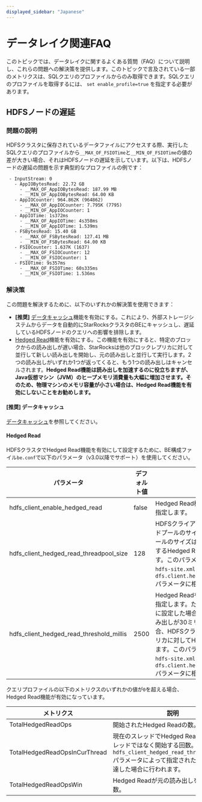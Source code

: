 ```yaml
---
displayed_sidebar: "Japanese"
---
```


# データレイク関連FAQ

このトピックでは、データレイクに関するよくある質問（FAQ）について説明し、これらの問題への解決策を提供します。このトピックで言及されている一部のメトリクスは、SQLクエリのプロファイルからのみ取得できます。SQLクエリのプロファイルを取得するには、 `set enable_profile=true` を指定する必要があります。

## HDFSノードの遅延

### 問題の説明

HDFSクラスタに保存されているデータファイルにアクセスする際、実行したSQLクエリのプロファイルから`__MAX_OF_FSIOTime`と`__MIN_OF_FSIOTime`の値の差が大きい場合、それはHDFSノードの遅延を示しています。以下は、HDFSノードの遅延の問題を示す典型的なプロファイルの例です：

```plaintext
 - InputStream: 0
   - AppIOBytesRead: 22.72 GB
     - __MAX_OF_AppIOBytesRead: 187.99 MB
     - __MIN_OF_AppIOBytesRead: 64.00 KB
   - AppIOCounter: 964.862K (964862)
     - __MAX_OF_AppIOCounter: 7.795K (7795)
     - __MIN_OF_AppIOCounter: 1
   - AppIOTime: 1s372ms
     - __MAX_OF_AppIOTime: 4s358ms
     - __MIN_OF_AppIOTime: 1.539ms
   - FSBytesRead: 15.40 GB
     - __MAX_OF_FSBytesRead: 127.41 MB
     - __MIN_OF_FSBytesRead: 64.00 KB
   - FSIOCounter: 1.637K (1637)
     - __MAX_OF_FSIOCounter: 12
     - __MIN_OF_FSIOCounter: 1
   - FSIOTime: 9s357ms
     - __MAX_OF_FSIOTime: 60s335ms
     - __MIN_OF_FSIOTime: 1.536ms
```

### 解決策

この問題を解決するために、以下のいずれかの解決策を使用できます：

- **[推奨]** [データキャッシュ](../data_source/data_cache.md)機能を有効にする。これにより、外部ストレージシステムからデータを自動的にStarRocksクラスタのBEにキャッシュし、遅延しているHDFSノードのクエリへの影響を排除します。
- [Hedged Read](https://hadoop.apache.org/docs/r2.8.3/hadoop-project-dist/hadoop-common/release/2.4.0/RELEASENOTES.2.4.0.html)機能を有効にする。この機能を有効にすると、特定のブロックからの読み出しが遅い場合、StarRocksは他のブロックレプリカに対して並行して新しい読み出しを開始し、元の読み出しと並行して実行します。2つの読み出しがいずれか1つが返ってくると、もう1つの読み出しはキャンセルされます。**Hedged Read機能は読み出しを加速するのに役立ちますが、Java仮想マシン（JVM）のヒープメモリ消費量も大幅に増加させます。そのため、物理マシンのメモリ容量が小さい場合は、Hedged Read機能を有効にしないことをお勧めします。**

#### [推奨] データキャッシュ

[データキャッシュ](../data_source/data_cache.md)を参照してください。

#### Hedged Read

HDFSクラスタでHedged Read機能を有効にして設定するために、BE構成ファイル`be.conf`で以下のパラメータ（v3.0以降でサポート）を使用してください。

| パラメータ                                | デフォルト値 | 説明                                                         |
| ---------------------------------------- | ------------- | ---------------------------------------------------------- |
| hdfs_client_enable_hedged_read           | false         | Hedged Read機能を有効にするかどうかを指定します。                                |
| hdfs_client_hedged_read_threadpool_size  | 128           | HDFSクライアントでHedged Readスレッドプールのサイズを指定します。スレッドプールのサイズは、HDFSクライアントで実行するHedged Readのスレッド数を制限します。このパラメータは、HDFSクラスタの`hdfs-site.xml`ファイルの`dfs.client.hedged.read.threadpool.size`パラメータに相当します。 |
| hdfs_client_hedged_read_threshold_millis | 2500          | Hedged Readを開始するまでのミリ秒数を指定します。たとえば、このパラメータを`30`に設定した場合、特定のブロックからの読み出しが30ミリ秒以内に返ってこない場合、HDFSクライアントは別のブロックレプリカに対してHedged Readを直ちに開始します。このパラメータは、HDFSクラスタの`hdfs-site.xml`ファイルの`dfs.client.hedged.read.threshold.millis`パラメータに相当します。 |

クエリプロファイルの以下のメトリクスのいずれかの値が`0`を超える場合、Hedged Read機能が有効になっています。

| メトリクス                         | 説明                                                   |
| ------------------------------ | ------------------------------------------------------ |
| TotalHedgedReadOps             | 開始されたHedged Readの数。                               |
| TotalHedgedReadOpsInCurThread  | 現在のスレッドでHedged Readを新しいスレッドではなく開始する回数。これは`hdfs_client_hedged_read_threadpool_size`パラメータによって指定された最大サイズに達した場合に行われます。 |
| TotalHedgedReadOpsWin          | Hedged Readが元の読み出しを上回った回数。                  |
